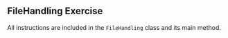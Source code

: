 ## FileHandling Exercise

All instructions are included in the `FileHandling` class and its main method.